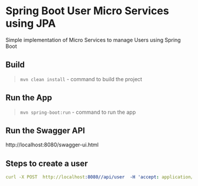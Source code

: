 # Spring Boot User Micro Services using JPA

Simple implementation of Micro Services to manage Users using Spring Boot

## Build

> `mvn clean install`  - command to build the project


## Run the App 

> `mvn spring-boot:run` - command to run the app

## Run the Swagger API

http://localhost:8080/swagger-ui.html

## Steps to create a user

```yml
curl -X POST  http://localhost:8080//api/user  -H 'accept: application/json'  -H 'cache-control: no-cache'  -H 'content-type: application/json'  -H 'postman-token: e07adf15-dabb-3384-0092-4dc926974b34'  -d '{ "user_name": "Bret", "email" : "Sincere@april.biz", "password": "welcome@123", "first_name": "Leanne", "last_name": "Graham", "middle_name": "N", "addresses": [ { "line1": "Kulas Light", "line2": "Apt. 556", "city": "Gwenborough", "zip": "92998-3874", "country": "US", "type": "HOME" } ] }'  
```



